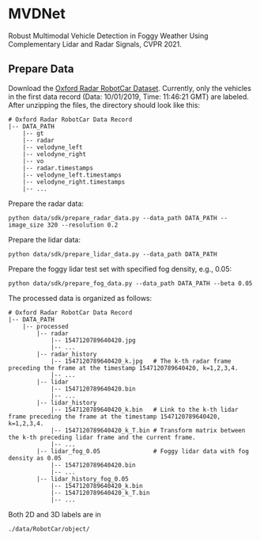 # MVDNet
Robust Multimodal Vehicle Detection in Foggy Weather Using Complementary Lidar and Radar Signals, CVPR 2021.

## Prepare Data

Download the [Oxford Radar RobotCar Dataset](https://oxford-robotics-institute.github.io/radar-robotcar-dataset). Currently, only the vehicles in the first data record (Data: 10/01/2019, Time: 11:46:21 GMT) are labeled. After unzipping the files, the directory should look like this:
```
# Oxford Radar RobotCar Data Record
|-- DATA_PATH
    |-- gt
    |-- radar
    |-- velodyne_left
    |-- velodyne_right
    |-- vo
    |-- radar.timestamps
    |-- velodyne_left.timestamps
    |-- velodyne_right.timestamps
    |-- ...
```

Prepare the radar data:
```
python data/sdk/prepare_radar_data.py --data_path DATA_PATH --image_size 320 --resolution 0.2
```

Prepare the lidar data:
```
python data/sdk/prepare_lidar_data.py --data_path DATA_PATH
```

Prepare the foggy lidar test set with specified fog density, e.g., 0.05:
```
python data/sdk/prepare_fog_data.py --data_path DATA_PATH --beta 0.05
```

The processed data is organized as follows:
```
# Oxford Radar RobotCar Data Record
|-- DATA_PATH
    |-- processed
        |-- radar
            |-- 1547120789640420.jpg
            |-- ...
        |-- radar_history
            |-- 1547120789640420_k.jpg   # The k-th radar frame preceding the frame at the timestamp 1547120789640420, k=1,2,3,4.
            |-- ...
        |-- lidar
            |-- 1547120789640420.bin
            |-- ...
        |-- lidar_history
            |-- 1547120789640420_k.bin   # Link to the k-th lidar frame preceding the frame at the timestamp 1547120789640420, k=1,2,3,4.
            |-- 1547120789640420_k_T.bin # Transform matrix between the k-th preceding lidar frame and the current frame.
            |-- ...
        |-- lidar_fog_0.05               # Foggy lidar data with fog density as 0.05
            |-- 1547120789640420.bin
            |-- ...
        |-- lidar_history_fog_0.05
            |-- 1547120789640420_k.bin
            |-- 1547120789640420_k_T.bin
            |-- ...
```

Both 2D and 3D labels are in
```
./data/RobotCar/object/
```

